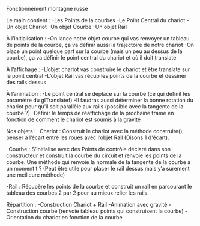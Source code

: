 Fonctionnement montagne russe


Le main contient :
-Les Points de la courbes
-Le Point Central du chariot
-Un objet Chariot
-Un objet Courbe
-Un objet Rail


À l’initialisation : 
-On lance notre objet courbe qui vas renvoyer un tableau de points de la courbe, ça va définir aussi la trajectoire de notre chariot
-On place un point quelque part sur la courbe (mais un peu au dessus de la courbe), ça va définir le point central du chariot et où il doit translate


À l’affichage : 
-L’objet chariot vas construire le chariot et être translate sur le point central
-L’objet Rail vas récup les points de la courbe et dessiner des rails dessus


À l’animation : 
-Le point central se déplace sur la courbe (ce qui définit les paramètre du glTranslatef)
	  -Il faudras aussi déterminer la bonne rotation du chariot pour qu’il soit parallèle aux rails (possible avec la tangente de la courbe ?)
-Définir le temps de réaffichage de la prochaine frame en fonction de comment le chariot est soumis à la gravité


Nos objets : 
-Chariot : Construit le chariot avec la méthode construire(), penser à l’écart entre les roues avec l’objet Rail (Disons 1 d'écart).

-Courbe : S’initialise avec des Points de contrôle déclaré dans son constructeur et construit la courbe du circuit et renvoie les points de la courbe. Une méthode qui renvoie la normale de la tangente de la courbe à un moment t ? (Peut être utile pour placer le rail dessus mais y’a surement une meilleure méthode)

-Rail : Récupère les points de la courbe et construit un rail en parcourant le tableau des courbes 2 par 2 pour au mieux relier les rails. 



Répartition : 
-Construction Chariot + Rail
-Animation avec gravité
-Construction courbe (renvoie tableau points qui construisent la courbe) 
-Orientation du chariot en fonction de la courbe
